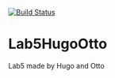 [![Build Status](https://travis-ci.org/hugkn566/Lab5HugoOtto.svg?branch=master)](https://travis-ci.org/hugkn566/Lab5HugoOtto)
# Lab5HugoOtto
Lab5 made by Hugo and Otto
